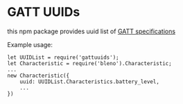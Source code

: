 # GATT UUIDs
this npm package provides uuid list of [GATT specifications](https://www.bluetooth.com/specifications/gatt)

Example usage:
```
let UUIDList = require('gattuuids');
let Characteristic = require('bleno').Characteristic;
...
new Characteristic({
    uuid: UUIDList.Characteristics.battery_level,
    ...
})
```